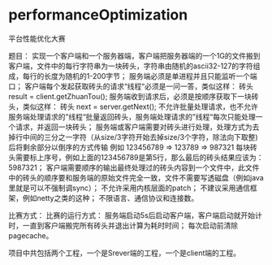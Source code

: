 performanceOptimization
=======================

平台性能优化大赛

题目：
实现一个客户端和一个服务器端，客户端把服务器端的一个1G的文件搬到客户端，文件中的每行字符串为一块砖头，字符串由随机的ascii32-127的字符组成，每行的长度为随机的1-200字节；
服务端必须是单进程并且只能监听一个端口；
客户端每个发起获取砖头的请求“线程“必须是一问一答，类似这样：
砖头 result = client.getZhuanTou();
服务端收到请求后，必须是按顺序获取下一块砖头，类似这样：
砖头 next = server.getNext();
不允许批量处理请求，也不允许服务端处理请求的”线程“批量返回砖头，服务端处理请求的”线程“每次只能处理一个请求，并返回一块砖头；
服务端或客户端需要对砖头进行处理，处理方式为去掉行中间的三分之一字符（从size/3字符开始去掉size/3个字符，除法向下取整)后将剩余部分以倒序的方式传输 例如 123456789 => 123789 => 987321
每块砖头需要标上序号，例如上面的123456789是第5行，那么最后的砖头结果应该为：5987321；
客户端需要顺序的输出最终处理过的砖头内容到一个文件中，此文件中的砖头的顺序要和服务端的原始文件完全一致，文件不需要写透磁盘（例如java里就是可以不强制调sync）；
不允许采用内核层面的patch；
不建议采用通信框架，例如netty之类的这种；
不限语言、通信协议和连接数。

比赛方式：
比赛的运行方式：
服务端启动5s后启动客户端，客户端启动就开始计时，一直到客户端搬完所有砖头并退出计算为耗时时间；
每次启动前清除pagecache。

项目中共包括两个工程，一个是Srever端的工程，一个是client端的工程。
